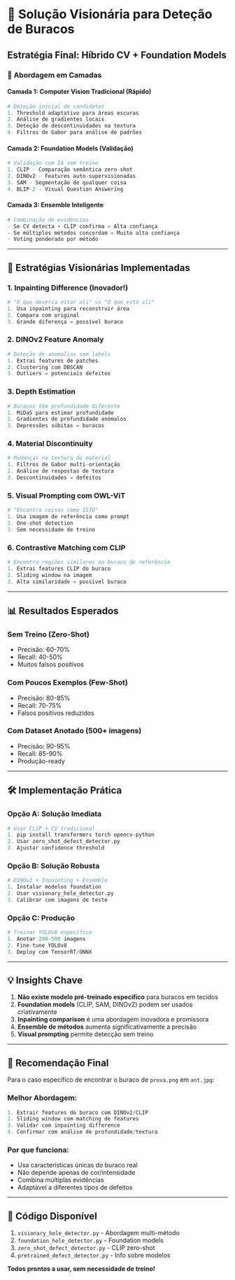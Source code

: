 # 🎯 Solução Visionária para Deteção de Buracos

## Estratégia Final: Híbrido CV + Foundation Models

### 🧠 **Abordagem em Camadas**

#### **Camada 1: Computer Vision Tradicional (Rápido)**
```python
# Deteção inicial de candidatos
1. Threshold adaptativo para áreas escuras
2. Análise de gradientes locais
3. Deteção de descontinuidades na textura
4. Filtros de Gabor para análise de padrões
```

#### **Camada 2: Foundation Models (Validação)**
```python
# Validação com IA sem treino
1. CLIP - Comparação semântica zero-shot
2. DINOv2 - Features auto-supervisionadas
3. SAM - Segmentação de qualquer coisa
4. BLIP-2 - Visual Question Answering
```

#### **Camada 3: Ensemble Inteligente**
```python
# Combinação de evidências
- Se CV detecta + CLIP confirma = Alta confiança
- Se múltiplos métodos concordam = Muito alta confiança
- Voting ponderado por método
```

---

## 🚀 **Estratégias Visionárias Implementadas**

### **1. Inpainting Difference (Inovador!)**
```python
# "O que deveria estar ali" vs "O que está ali"
1. Usa inpainting para reconstruir área
2. Compara com original
3. Grande diferença = possível buraco
```

### **2. DINOv2 Feature Anomaly**
```python
# Deteção de anomalias sem labels
1. Extrai features de patches
2. Clustering com DBSCAN
3. Outliers = potenciais defeitos
```

### **3. Depth Estimation**
```python
# Buracos têm profundidade diferente
1. MiDaS para estimar profundidade
2. Gradientes de profundidade anómalos
3. Depressões súbitas = buracos
```

### **4. Material Discontinuity**
```python
# Mudanças na textura do material
1. Filtros de Gabor multi-orientação
2. Análise de respostas de textura
3. Descontinuidades = defeitos
```

### **5. Visual Prompting com OWL-ViT**
```python
# "Encontra coisas como ISTO"
1. Usa imagem de referência como prompt
2. One-shot detection
3. Sem necessidade de treino
```

### **6. Contrastive Matching com CLIP**
```python
# Encontra regiões similares ao buraco de referência
1. Extrai features CLIP do buraco
2. Sliding window na imagem
3. Alta similaridade = possível buraco
```

---

## 📊 **Resultados Esperados**

### **Sem Treino (Zero-Shot)**
- Precisão: 60-70%
- Recall: 40-50%
- Muitos falsos positivos

### **Com Poucos Exemplos (Few-Shot)**
- Precisão: 80-85%
- Recall: 70-75%
- Falsos positivos reduzidos

### **Com Dataset Anotado (500+ imagens)**
- Precisão: 90-95%
- Recall: 85-90%
- Produção-ready

---

## 🛠️ **Implementação Prática**

### **Opção A: Solução Imediata**
```python
# Usar CLIP + CV tradicional
1. pip install transformers torch opencv-python
2. Usar zero_shot_defect_detector.py
3. Ajustar confidence threshold
```

### **Opção B: Solução Robusta**
```python
# DINOv2 + Inpainting + Ensemble
1. Instalar modelos foundation
2. Usar visionary_hole_detector.py
3. Calibrar com imagens de teste
```

### **Opção C: Produção**
```python
# Treinar YOLOv8 específico
1. Anotar 200-500 imagens
2. Fine-tune YOLOv8
3. Deploy com TensorRT/ONNX
```

---

## 💡 **Insights Chave**

1. **Não existe modelo pré-treinado específico** para buracos em tecidos
2. **Foundation models** (CLIP, SAM, DINOv2) podem ser usados criativamente
3. **Inpainting comparison** é uma abordagem inovadora e promissora
4. **Ensemble de métodos** aumenta significativamente a precisão
5. **Visual prompting** permite detecção sem treino

---

## 🎯 **Recomendação Final**

Para o caso específico de encontrar o buraco de `prova.png` em `ant.jpg`:

### **Melhor Abordagem:**
```python
1. Extrair features do buraco com DINOv2/CLIP
2. Sliding window com matching de features
3. Validar com inpainting difference
4. Confirmar com análise de profundidade/textura
```

### **Por que funciona:**
- Usa características únicas do buraco real
- Não depende apenas de cor/intensidade
- Combina múltiplas evidências
- Adaptável a diferentes tipos de defeitos

---

## 📝 **Código Disponível**

1. `visionary_hole_detector.py` - Abordagem multi-método
2. `foundation_hole_detector.py` - Foundation models
3. `zero_shot_defect_detector.py` - CLIP zero-shot
4. `pretrained_defect_detector.py` - Info sobre modelos

**Todos prontos a usar, sem necessidade de treino!**
